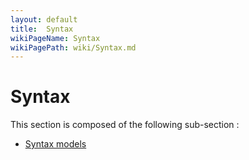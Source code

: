 ```yaml
---
layout: default
title:  Syntax
wikiPageName: Syntax
wikiPagePath: wiki/Syntax.md
---
```


# Syntax

This section is composed of the following sub-section :

* [Syntax models](references#Syntaxmodels)

